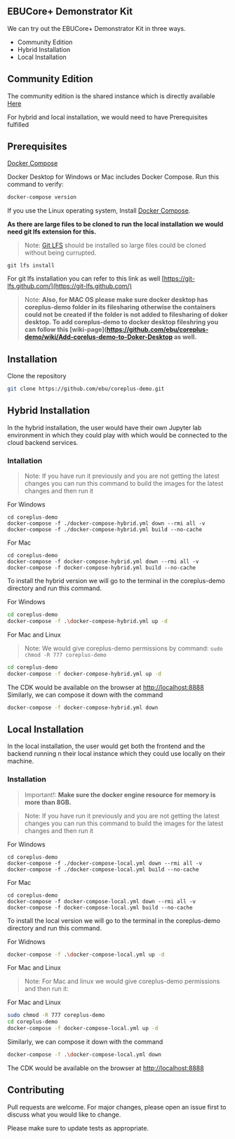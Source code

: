 
## EBUCore+ Demonstrator Kit

We can try out the EBUCore+ Demonstrator Kit in three ways. 

- Community Edition 
- Hybrid Installation
- Local Installation


## Community Edition
 
The community edition is the shared instance which is directly available [Here](https://ebucore-plus-dk.org/)


For hybrid and local installation, we would need to have Prerequisites fulfilled 

## Prerequisites

[Docker Compose](https://docs.docker.com/compose/)

Docker Desktop for Windows or Mac includes Docker Compose. Run this command to verify:

```sh
docker-compose version
```

If you use the Linux operating system, Install [Docker Compose](https://docs.docker.com/compose/install/).


**As there are large files to be cloned to run the local installation we would need git lfs extension for this.**

> Note: [Git LFS](https://git-lfs.github.com/) should be installed so  large files could be cloned without being currupted.

``
git lfs install
``

For git lfs installation you can refer to this link as well [https://git-lfs.github.com/](https://git-lfs.github.com/) 


> Note: **Also, for MAC OS please make sure docker desktop has coreplus-demo folder in its filesharing otherwise the containers could not be created if the folder is not added to filesharing of doker desktop. To add coreplus-demo to docker desktop fileshring you can follow this [wiki-page](https://github.com/ebu/coreplus-demo/wiki/Add-corelus-demo-to-Doker-Desktop as well.**


## Installation

Clone the repository

```sh
git clone https://github.com/ebu/coreplus-demo.git
```


## Hybrid Installation
 
In the hybrid installation, the user would have their own Jupyter lab environment in which they could play with which would be connected to the cloud backend services.

### Intallation

> Note: If you have run it previously and you are not getting the latest changes you can run this command to build the images for the latest changes and then run it

For Windows
```
cd coreplus-demo
docker-compose -f ./docker-compose-hybrid.yml down --rmi all -v
docker-compose -f ./docker-compose-hybrid.yml build --no-cache
```
For Mac
```
cd coreplus-demo
docker-compose -f docker-compose-hybrid.yml down --rmi all -v
docker-compose -f docker-compose-hybrid.yml build --no-cache
```


To install the hybrid version we will go to the terminal in the coreplus-demo directory and run this command.

For Windows
```bash
cd coreplus-demo
docker-compose -f .\docker-compose-hybrid.yml up -d
```


For Mac and Linux
> Note: We would give coreplus-demo permissions by command:
``
sudo chmod -R 777 coreplus-demo
``


```sh
cd coreplus-demo
docker-compose -f docker-compose-hybrid.yml up -d
```


The CDK would be available on the browser at [http://localhost:8888](http://localhost:8888)
Similarly, we can compose it down with the command

```bash
docker-compose -f docker-compose-hybrid.yml down
```

## Local Installation
 
In the local installation, the user would get both the frontend and the backend running n their local instance which they could use locally on their machine.

### Installation

> Important!: **Make sure the docker engine resource for memory is more than 8GB.**

> Note: If you have run it previously and you are not getting the latest changes you can run this command to build the images for the latest changes and then run it

For Windows
```
cd coreplus-demo
docker-compose -f ./docker-compose-local.yml down --rmi all -v
docker-compose -f ./docker-compose-local.yml build --no-cache
```
For Mac
```
cd coreplus-demo
docker-compose -f docker-compose-local.yml down --rmi all -v
docker-compose -f docker-compose-local.yml build --no-cache
```

To install the local version we will go to the terminal in the coreplus-demo directory and run this command.



For Widnows
```bash
docker-compose -f .\docker-compose-local.yml up -d
```

For Mac and Linux
> Note: For Mac and linux we would give coreplus-demo permissions and then run it:

For Mac and Linux
```sh
sudo chmod -R 777 coreplus-demo
cd coreplus-demo
docker-compose -f docker-compose-local.yml up -d
```



Similarly, we can compose it down with the command

```sh
docker-compose -f .\docker-compose-local.yml down
```




The CDK would be available on the browser at [http://localhost:8888](http://localhost:8888)

## Contributing

Pull requests are welcome. For major changes, please open an issue first to discuss what you would like to change.

Please make sure to update tests as appropriate.


